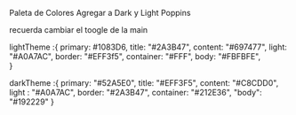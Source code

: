 Paleta de Colores
Agregar a Dark y Light
Poppins

recuerda cambiar el toogle de la main

lightTheme :{
primary: #1083D6,
title: "#2A3B47",
content: "#697477",
light: "#A0A7AC",
border: "#EFF3f5",
container: "#FFF",
body: "#FBFBFE",  
}

darkTheme :{
primary: "#52A5E0",
title: "#EFF3F5",
content: "#C8CDD0",
light : "#A0A7AC",
border: "#2A3B47",
container: "#212E36",
"body": "#192229"
}
